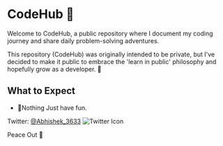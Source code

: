 # CodeHub 🚀

Welcome to CodeHub, a public repository where I document my coding journey and share daily problem-solving adventures.

This repository (CodeHub) was originally intended to be private, but I've decided to make it public to embrace the 'learn in public' philosophy and hopefully grow as a developer. 🌱

## What to Expect
- 🙂Nothing Just have fun.


Twitter: [@Abhishek_3633](https://twitter.com/Abhishek_3633) ![Twitter Icon](https://img.icons8.com/color/48/000000/twitter--v1.png)


Peace Out 🚀
